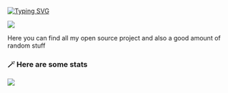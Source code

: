 <a href="https://git.io/typing-svg"><img src="https://readme-typing-svg.demolab.com?font=Fira+Code&weight=600&pause=1000&color=FFFFFF&vCenter=true&height=30&lines=Hi+there+%F0%9F%91%8B" alt="Typing SVG" /></a>

![](https://komarev.com/ghpvc/?username=Simon-Fontaine&style=flat&color=yellow)

<div align="left">
<p>Here you can find all my open source project and also a good amount of random stuff</p>

<h3 align="left">🪄 Here are some stats</h3>
<picture>
<source
  srcset="https://github-readme-stats.vercel.app/api/top-langs/?username=Simon-Fontaine&layout=compact&theme=dark"
  media="(prefers-color-scheme: dark)"
/>
<source
  srcset="https://github-readme-stats.vercel.app/api/top-langs/?username=Simon-Fontaine&layout=compact"
  media="(prefers-color-scheme: light), (prefers-color-scheme: no-preference)"
/>
<img src="https://github-readme-stats.vercel.app/api/top-langs/?username=Simon-Fontaine&layout=compact" />
</picture>
